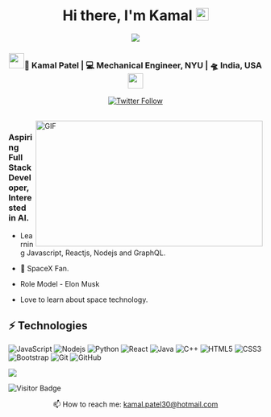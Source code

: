 <div align='center'>
  <h1>Hi there, I'm Kamal <img src="https://media.giphy.com/media/hvRJCLFzcasrR4ia7z/giphy.gif" width="25px"> </h1>
  <img src="https://pronoun.cyou/x/y?subject=He&object=Him&height=20"> 
</div>


<div align="center">
<h3><img src="https://media.giphy.com/media/WUlplcMpOCEmTGBtBW/giphy.gif" width="30">👦 Kamal Patel | 💻 Mechanical Engineer, NYU | 🛸 India, USA <img src="https://media.giphy.com/media/WUlplcMpOCEmTGBtBW/giphy.gif" width="30"></h3>
</div>

<p align="center">
   <a href="https://twitter.com/camalpatel"><img alt="Twitter Follow" src="https://img.shields.io/twitter/follow/camalpatel?style=for-the-badge&color=09f&labelColor=black&logo=twitter&label=@camalpatel"></a>
</p>

<br />
<img align="right" height="250px" width="450px" alt="GIF" src="https://media.giphy.com/media/l41lGnjHehZGMixr2/giphy.gif" />
<p align="center">
  <h3>Aspiring Full Stack Developer, Interested in AI. </h3>
</p>
 
 - Learning Javascript, Reactjs, Nodejs and GraphQL.
     
 - 🔭 SpaceX Fan.
 
 - Role Model - Elon Musk
 
 - Love to learn about space technology.
 
## ⚡ Technologies
![JavaScript](https://img.shields.io/badge/-JavaScript-black?style=flat-square&logo=javascript)
![Nodejs](https://img.shields.io/badge/-Nodejs-black?style=flat-square&logo=Node.js)
![Python](https://img.shields.io/badge/-Python-black?style=flat-square&logo=Python)
![React](https://img.shields.io/badge/-React-black?style=flat-square&logo=react)
![Java](https://img.shields.io/badge/-java-E34A86?style=flat-square&logo=java)
![C++](https://img.shields.io/badge/-C++-00599C?style=flat-square&logo=c)
![HTML5](https://img.shields.io/badge/-HTML5-E34F26?style=flat-square&logo=html5&logoColor=white)
![CSS3](https://img.shields.io/badge/-CSS3-1572B6?style=flat-square&logo=css3)
![Bootstrap](https://img.shields.io/badge/-Bootstrap-563D7C?style=flat-square&logo=bootstrap)
![Git](https://img.shields.io/badge/-Git-black?style=flat-square&logo=git)
![GitHub](https://img.shields.io/badge/-GitHub-181717?style=flat-square&logo=github)

<p>
  <a href="#"><img src="https://github-readme-stats.vercel.app/api?username=kkratos"/></a>
</p>

![Visitor Badge](https://visitor-badge.laobi.icu/badge?page_id=kkratos.kkratos)

<p align='center'>
  📫 How to reach me: <a href='mailto:kamal.patel30@hotmail.com'>kamal.patel30@hotmail.com</a>
</p>
